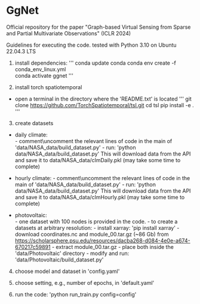 # GgNet
Official repository for the paper "Graph-based Virtual Sensing from Sparse and Partial Multivariate Observations" (ICLR 2024)


Guidelines for executing the code.
tested with Python 3.10 on Ubuntu 22.04.3 LTS


1) install dependencies:
'''
conda update conda
conda env create -f conda_env_linux.yml  
conda activate ggnet
'''


2) install torch spatiotemporal
- open a terminal in the directory where the 'README.txt' is located
'''
git clone https://github.com/TorchSpatiotemporal/tsl.git
cd tsl
pip install -e .
'''


3) create datasets
- daily climate:  
        - comment\uncomment the relevant lines of code in the main of 'data/NASA_data/build_dataset.py'
		- run:   'python data/NASA_data/build_dataset.py'      This will download data from the API and save it to data/NASA_data/clmDaily.pkl (may take some time to complete)  

- hourly climate: 
        - comment\uncomment the relevant lines of code in the main of 'data/NASA_data/build_dataset.py'
        - run:   'python data/NASA_data/build_dataset.py'      This will download data from the API and save it to data/NASA_data/clmHourly.pkl (may take some time to complete)

- photovoltaic:    
        - one dataset with 100 nodes is provided in the code. 
        - to create a datasets at arbitrary resolution:
            - install xarray: 'pip install xarray'
            - download coordinates.nc and module_00.tar.gz (~86 Gb) from https://scholarsphere.psu.edu/resources/dacba268-d084-4e0e-a674-670217c59891
            - extract module_00.tar.gz
            - place both inside the 'data/Photovoltaic' directory
            - modify and run: 'data/Photovoltaic/build_dataset.py'


4) choose model and dataset in 'config.yaml'

  
5) choose setting, e.g., number of epochs, in 'default.yaml'


6) run the code:  'python run_train.py config=config'
